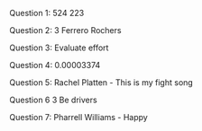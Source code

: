 

Question 1:
524 223

Question 2:
3 Ferrero Rochers

Question 3:
Evaluate effort

Question 4:
0.00003374

Question 5:
Rachel Platten - This is my fight song

Question 6
3 Be drivers

Question 7:
Pharrell Williams - Happy
